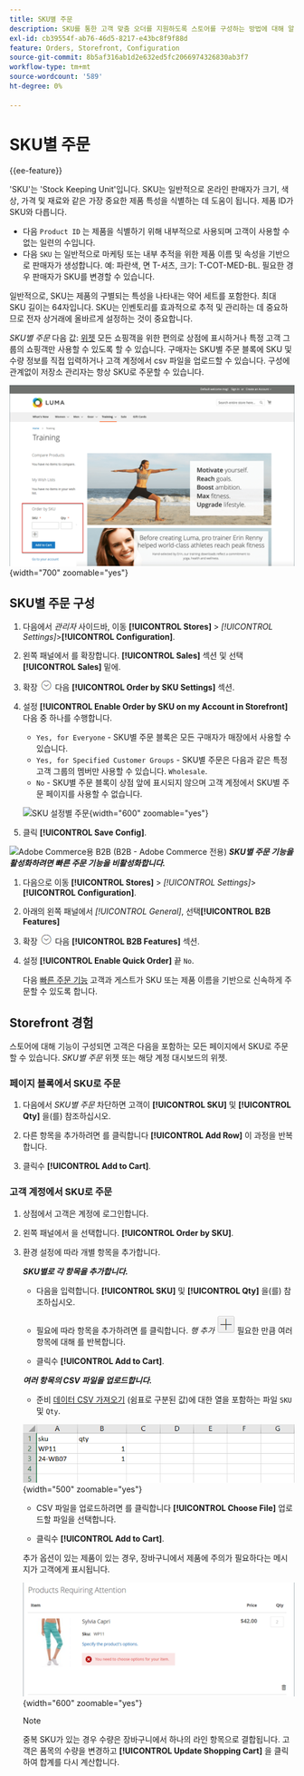 ```yaml
---
title: SKU별 주문
description: SKU를 통한 고객 맞춤 오더를 지원하도록 스토어를 구성하는 방법에 대해 알아봅니다.
exl-id: cb39554f-ab76-46d5-8217-e43bc8f9f88d
feature: Orders, Storefront, Configuration
source-git-commit: 8b5af316ab1d2e632ed5fc2066974326830ab3f7
workflow-type: tm+mt
source-wordcount: '589'
ht-degree: 0%

---
```


# SKU별 주문

{{ee-feature}}

&#39;SKU&#39;는 &#39;Stock Keeping Unit&#39;입니다. SKU는 일반적으로 온라인 판매자가 크기, 색상, 가격 및 재료와 같은 가장 중요한 제품 특성을 식별하는 데 도움이 됩니다. 제품 ID가 SKU와 다릅니다.

- 다음 `Product ID` 는 제품을 식별하기 위해 내부적으로 사용되며 고객이 사용할 수 없는 일련의 수입니다.
- 다음 `SKU` 는 일반적으로 마케팅 또는 내부 추적을 위한 제품 이름 및 속성을 기반으로 판매자가 생성합니다. 예: 파란색, 면 T-셔츠, 크기: T-COT-MED-BL. 필요한 경우 판매자가 SKU를 변경할 수 있습니다.

일반적으로, SKU는 제품의 구별되는 특성을 나타내는 약어 세트를 포함한다. 최대 SKU 길이는 64자입니다. SKU는 인벤토리를 효과적으로 추적 및 관리하는 데 중요하므로 전자 상거래에 올바르게 설정하는 것이 중요합니다.

_SKU별 주문_ 다음 값: [위젯](../content-design/widgets.md) 모든 쇼핑객을 위한 편의로 상점에 표시하거나 특정 고객 그룹의 쇼핑객만 사용할 수 있도록 할 수 있습니다. 구매자는 SKU별 주문 블록에 SKU 및 수량 정보를 직접 입력하거나 고객 계정에서 csv 파일을 업로드할 수 있습니다. 구성에 관계없이 저장소 관리자는 항상 SKU로 주문할 수 있습니다.

![Storefront에서 SKU로 주문](./assets/storefront-order-by-sku.png){width="700" zoomable="yes"}

## SKU별 주문 구성

1. 다음에서 _관리자_ 사이드바, 이동 **[!UICONTROL Stores]** > _[!UICONTROL Settings]_>**[!UICONTROL Configuration]**.

1. 왼쪽 패널에서 를 확장합니다. **[!UICONTROL Sales]** 섹션 및 선택 **[!UICONTROL Sales]** 밑에.

1. 확장 ![확장 선택기](../assets/icon-display-expand.png) 다음 **[!UICONTROL Order by SKU Settings]** 섹션.

1. 설정 **[!UICONTROL Enable Order by SKU on my Account in Storefront]** 다음 중 하나를 수행합니다.

   - `Yes, for Everyone` - SKU별 주문 블록은 모든 구매자가 매장에서 사용할 수 있습니다.
   - `Yes, for Specified Customer Groups` - SKU별 주문은 다음과 같은 특정 고객 그룹의 멤버만 사용할 수 있습니다. `Wholesale`.
   - `No` - SKU별 주문 블록이 상점 앞에 표시되지 않으며 고객 계정에서 SKU별 주문 페이지를 사용할 수 없습니다.

   ![SKU 설정별 주문](../configuration-reference/sales/assets/sales-order-by-sku-settings.png){width="600" zoomable="yes"}

1. 클릭 **[!UICONTROL Save Config]**.

![Adobe Commerce용 B2B](../assets/b2b.svg) (B2B - Adobe Commerce 전용) _**SKU별 주문 기능을 활성화하려면 빠른 주문 기능을 비활성화합니다.**_

1. 다음으로 이동 **[!UICONTROL Stores]** > _[!UICONTROL Settings]_>**[!UICONTROL Configuration]**.

1. 아래의 왼쪽 패널에서 _[!UICONTROL General]_, 선택&#x200B;**[!UICONTROL B2B Features]**

1. 확장 ![확장 선택기](../assets/icon-display-expand.png) 다음 **[!UICONTROL B2B Features]** 섹션.

1. 설정 **[!UICONTROL Enable Quick Order]** 끝 `No`.

   다음 [빠른 주문 기능](../b2b/quick-order.md) 고객과 게스트가 SKU 또는 제품 이름을 기반으로 신속하게 주문할 수 있도록 합니다.

## Storefront 경험

스토어에 대해 기능이 구성되면 고객은 다음을 포함하는 모든 페이지에서 SKU로 주문할 수 있습니다. _SKU별 주문_ 위젯 또는 해당 계정 대시보드의 위젯.

### 페이지 블록에서 SKU로 주문

1. 다음에서 _SKU별 주문_ 차단하면 고객이 **[!UICONTROL SKU]** 및 **[!UICONTROL Qty]** 을(를) 참조하십시오.

1. 다른 항목을 추가하려면 를 클릭합니다 **[!UICONTROL Add Row]** 이 과정을 반복합니다.

1. 클릭수 **[!UICONTROL Add to Cart]**.

### 고객 계정에서 SKU로 주문

1. 상점에서 고객은 계정에 로그인합니다.

1. 왼쪽 패널에서 을 선택합니다. **[!UICONTROL Order by SKU]**.

1. 환경 설정에 따라 개별 항목을 추가합니다.

   _**SKU별로 각 항목을 추가합니다.**_

   - 다음을 입력합니다. **[!UICONTROL SKU]** 및 **[!UICONTROL Qty]** 을(를) 참조하십시오.

   - 필요에 따라 항목을 추가하려면 를 클릭합니다. _행 추가_ ![더하기 기호 단추](../assets/button-add-item.png) 필요한 만큼 여러 항목에 대해 를 반복합니다.

   - 클릭수 **[!UICONTROL Add to Cart]**.

   _**여러 항목의 CSV 파일을 업로드합니다.**_

   - 준비 [데이터 CSV 가져오기](../systems/data-csv.md) (쉼표로 구분된 값)에 대한 열을 포함하는 파일 `SKU` 및 `Qty`.

   ![가져올 SKU](./assets/account-dashboard-order-by-sku-import.png){width="500" zoomable="yes"}

   - CSV 파일을 업로드하려면 를 클릭합니다 **[!UICONTROL Choose File]** 업로드할 파일을 선택합니다.

   - 클릭수 **[!UICONTROL Add to Cart]**.

   추가 옵션이 있는 제품이 있는 경우, 장바구니에서 제품에 주의가 필요하다는 메시지가 고객에게 표시됩니다.

   ![제품에 대한 주의 필요](./assets/account-dashboard-order-by-sku-cart-product-requires-attention.png){width="600" zoomable="yes"}

   >[!NOTE]
   >
   >중복 SKU가 있는 경우 수량은 장바구니에서 하나의 라인 항목으로 결합됩니다. 고객은 품목의 수량을 변경하고 **[!UICONTROL Update Shopping Cart]** 을 클릭하여 합계를 다시 계산합니다.

